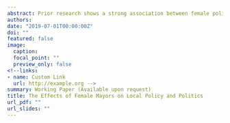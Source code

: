 ```yaml
---
abstract: Prior research shows a strong association between female politicians and the adoption of policies that support women’s interests. However, such evi- dence rests too heavily on observational data, as well as natural experiments that we should not necessarily generalize to broader electoral contexts. This paper examines the hypothesis that female politicians increase the provision of public goods to women’s constituencies. It also tests whether female politicians lead more women to seek office in subsequent elections. Investigating close elections between male and female candidates in Brazilian municipalities, I find that the election of female mayors in competitive elections has no causal effect on the provision of public goods (policy) or the number of female candidacies (politics). This evidence contrasts with ev- idence from India, suggesting the need for more research to uncover the mechanisms underlying the policy preferences of female politicians and associated consequences for women in the spheres of public good provision and women’s political participation.
authors:
date: "2019-07-01T00:00:00Z"
doi: ""
featured: false
image:
  caption: 
  focal_point: ""
  preview_only: false
<!--links:
- name: Custom Link
  url: http://example.org -->
summary: Working Paper (Available upon request)
title: The Effects of Female Mayors on Local Policy and Politics
url_pdf: ""
url_slides: ""
---
```


